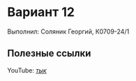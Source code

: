 # Вариант 12

Выполнил: Соляник Георгий, К0709-24/1

## Полезные ссылки

YouTube: [*тык*](https://www.youtube.com/@george20097)
